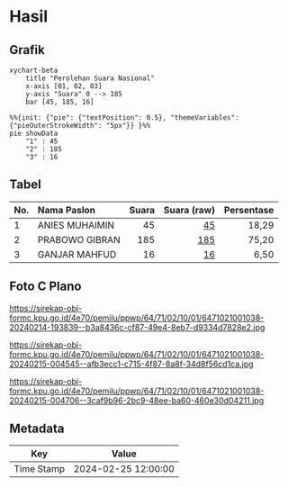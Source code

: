 # Hasil

## Grafik

```mermaid
xychart-beta
    title "Perolehan Suara Nasional"
    x-axis [01, 02, 03]
    y-axis "Suara" 0 --> 185
    bar [45, 185, 16]
```

```mermaid
%%{init: {"pie": {"textPosition": 0.5}, "themeVariables": {"pieOuterStrokeWidth": "5px"}} }%%
pie showData
    "1" : 45
    "2" : 185
    "3" : 16
```

## Tabel

| No. | Nama Paslon    | Suara | Suara (raw) | Persentase |
|:--- |:-------------- | -----:| -----------:| ----------:|
| 1   | ANIES MUHAIMIN | 45    | [45][p-1]   | 18,29      |
| 2   | PRABOWO GIBRAN | 185   | [185][p-2]  | 75,20      |
| 3   | GANJAR MAHFUD  | 16    | [16][p-3]   | 6,50       |


[p-1]: https://github.com/gigit-pemilu/pemilu-2024/blob/main/pilpres/hitung-suara/sub/64-kalimantan-timur/sub/71-kota-balikpapan/sub/02-balikpapan-barat/sub/1001-baru-ilir/sub/038-tps/sub/paslon-1.txt
[p-2]: https://github.com/gigit-pemilu/pemilu-2024/blob/main/pilpres/hitung-suara/sub/64-kalimantan-timur/sub/71-kota-balikpapan/sub/02-balikpapan-barat/sub/1001-baru-ilir/sub/038-tps/sub/paslon-2.txt
[p-3]: https://github.com/gigit-pemilu/pemilu-2024/blob/main/pilpres/hitung-suara/sub/64-kalimantan-timur/sub/71-kota-balikpapan/sub/02-balikpapan-barat/sub/1001-baru-ilir/sub/038-tps/sub/paslon-3.txt

## Foto C Plano

https://sirekap-obj-formc.kpu.go.id/4e70/pemilu/ppwp/64/71/02/10/01/6471021001038-20240214-193839--b3a8436c-cf87-49e4-8eb7-d9334d7828e2.jpg

https://sirekap-obj-formc.kpu.go.id/4e70/pemilu/ppwp/64/71/02/10/01/6471021001038-20240215-004545--afb3ecc1-c715-4f87-8a8f-34d8f56cd1ca.jpg

https://sirekap-obj-formc.kpu.go.id/4e70/pemilu/ppwp/64/71/02/10/01/6471021001038-20240215-004706--3caf9b96-2bc9-48ee-ba60-460e30d04211.jpg


## Metadata

| Key        | Value               |
| ---------- | ------------------- |
| Time Stamp | 2024-02-25 12:00:00 |



